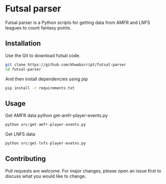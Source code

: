 # Futsal parser

Futsal parser is a Python scripts for getting data from AMFR and LNFS leagues to count fantasy points.

## Installation

Use the Git to download futsal code.

```bash
git clone https://github.com/khwabscript/futsal-parser
cd futsal-parser
```

And then install dependencies using pip
```bash
pip install -r requirements.txt
```

## Usage
Get AMFR data
python get-amfr-player-events.py

```python
python src/get-amfr-player-events.py
```

Get LNFS data

```python
python src/get-lnfs-player-evetns.py
```

## Contributing
Pull requests are welcome. For major changes, please open an issue first to discuss what you would like to change.